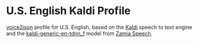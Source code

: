 # U.S. English Kaldi Profile

[voice2json](https://github.com/synesthesiam/voice2json) profile for U.S. English, based on the [Kaldi](https://kaldi-asr.org) speech to text engine and the [kaldi-generic-en-tdnn_f](https://github.com/gooofy/zamia-speech) model from [Zamia Speech](http://zamia-speech.org/).
